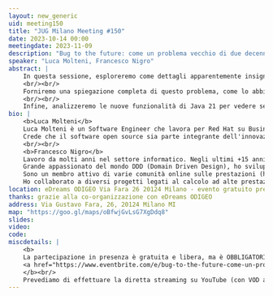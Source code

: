 ```yaml
---
layout: new_generic
uid: meeting150
title: "JUG Milano Meeting #150"
date: 2023-10-14 00:00
meetingdate: 2023-11-09
description: "Bug to the future: come un problema vecchio di due decenni continua a infestare la scalabilità del nostro software"
speaker: "Luca Molteni, Francesco Nigro"
abstract: |
    In questa sessione, esploreremo come dettagli apparentemente insignificanti e spesso trascurati nel nostro codice possano avere un impatto significativo sulle prestazioni del software, specialmente per quanto riguarda la concorrenza. Un bug nella JVM vecchio di due decenni, inizialmente scoperto all'interno di Quarkus, non è una problema solo per i programmatori di basso livello, ma può influenzare qualsiasi codebase.
    <br/><br/>
    Forniremo una spiegazione completa di questo problema, come lo abbiamo identificato e risolto in Drools, uno dei rule engine più utilizzati nell'ecosistema Java. Introdurremo inoltre strumenti specifici che tutti possono utilizzare per migliorare le prestazioni del proprio codice.
    <br/><br/>
    Infine, analizzeremo le nuove funzionalità di Java 21 per vedere se esiste lo stesso problema.
bio: |
    <b>Luca Molteni</b>
    Luca Molteni è un Software Engineer che lavora per Red Hat su Business Automation. In Red Hat, ha contribuito all'evoluzione del rule engine open source chiamato Drools per prepararlo all'era del cloud e renderlo più veloce.
    Crede che il software open source sia parte integrante dell'innovazione, promuova lo sviluppo delle community e aiuti ogni singolo programmatore a creare software migliore.
    <br/><br/>
    <b>Francesco Nigro</b>
    Lavoro da molti anni nel settore informatico. Negli ultimi +15 anni ho coltivato una forte passione per lo sviluppo Java e i dettagli nascosti di OpenJDK, recentemente affiancati da C e (x86) ASM.
    Grande appassionato del mondo DDD (Domain Driven Design), ho sviluppato diverse soluzioni di Event-Sourcing ad alte prestazioni in ambito medicale e IoT.
    Sono un membro attivo di varie comunità online sulle prestazioni (https://groups.google.com/forum/#!forum/mechanical-sympathy), Principal (Software) Performance Engineer e Performance Lead per Red Hat su Quarkus, Red Top Inventor (2019).
    Ho collaborato a diversi progetti legati al calcolo ad alte prestazioni sia come committer che come contributor, ad esempio Quarkus, Vert-x, Netty committer, autore di JCTools, PMC di ActiveMQ Apache Artemis (Messaging Broker), HdrHistogram, JGroups-raft, ...
location: eDreams ODIGEO Via Fara 26 20124 Milano - evento gratuito previa registrazione OBBLIGATORIA (vedi dettagli)
thanks: grazie alla co-organizzazione con eDreams ODIGEO
address: Via Gustavo Fara, 26, 20124 Milano MI
map: "https://goo.gl/maps/oBfwjGvLsG7XgDdq8"
slides: 
video: 
code:
miscdetails: |
    <b>
    La partecipazione in presenza è gratuita e libera, ma è OBBLIGATORIA la registrazione su:
    <a href="https://www.eventbrite.com/e/bug-to-the-future-come-un-problema-vecchio-di-due-decenni-continua-a-in-tickets-738324086217?aff=oddtdtcreator">form di registrazione per partecipare a JUG Milano in presenza</a>
    </b><br/>
    Prevediamo di effettuare la diretta streaming su YouTube (con VOD a seguire) dell'evento.
---
```

